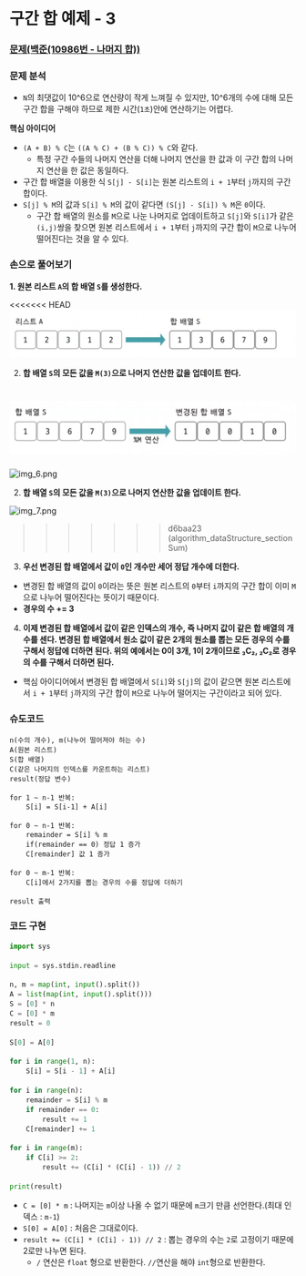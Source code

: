 # 구간 합 예제 - 3

### [문제(백준(10986번 - 나머지 합))](https://www.acmicpc.net/problem/10986)

### 문제 분석
- `N`의 최댓값이 10^6으로 연산량이 작게 느껴질 수 있지만, 10^6개의 수에 대해 모든 구간 합을 구해야 하므로 제한 시간(`1초`)안에 연산하기는 어렵다.

**핵심 아이디어**
- `(A + B) % C`는 `((A % C) + (B % C)) % C`와 같다.
  - 특정 구간 수들의 나머지 연산을 더해 나머지 연산을 한 값과 이 구간 합의 나머지 연산을 한 값은 동일하다.
- 구간 합 배열을 이용한 식 `S[j] - S[i]`는 원본 리스트의 `i + 1`부터 `j`까지의 구간 합이다.
- `S[j] % M`의 값과 `S[i] % M`의 값이 같다면 `(S[j] - S[i]) % M`은 `0`이다.
  - 구간 합 배열의 원소를 `M`으로 나눈 나머지로 업데이트하고 `S[j]`와 `S[i]`가 같은 `(i,j)`쌍을 찾으면 원본 리스트에서 `i + 1`부터 `j`까지의 
    구간 합이 `M`으로 나누어 떨어진다는 것을 알 수 있다.

### 손으로 풀어보기
**1. 원본 리스트 `A`의 합 배열 `S`를 생성한다.**

<<<<<<< HEAD
![img_6.png](image/img_6.png)

2. **합 배열 `S`의 모든 값을 `M(3)`으로 나머지 연산한 값을 업데이트 한다.**

![img_7.png](image/img_7.png)
=======
![img_6.png](img_6.png)

2. **합 배열 `S`의 모든 값을 `M(3)`으로 나머지 연산한 값을 업데이트 한다.**

![img_7.png](img_7.png)
>>>>>>> d6baa23 (algorithm_dataStructure_sectionSum)

3. **우선 변경된 합 배열에서 값이 `0`인 개수만 세어 정답 개수에 더한다.**
- 변경된 합 배열의 값이 `0`이라는 뜻은 원본 리스트의 `0`부터 `i`까지의 구간 합이 이미 `M`으로 나누어 떨어진다는 뜻이기 때문이다.
- **경우의 수 += 3**

4. **이제 변경된 합 배열에서 값이 같은 인덱스의 개수, 즉 나머지 값이 같은 합 배열의 개수를 센다. 변경된 합 배열에서 원소 값이 같은 **2개의 원소**를 뽑는 모든 경우의
    수를 구해서 정답에 더하면 된다. 위의 예에서는 0이 3개, 1이 2개이므로 ₃C₂, ₂C₂로 경우의 수를 구해서 더하면 된다.**
- 핵심 아이디어에서 변경된 합 배열에서 `S[i]`와 `S[j]`의 값이 같으면 원본 리스트에서 `i + 1`부터 `j`까지의 구간 합이 `M`으로 나누어 떨어지는 구간이라고 되어 있다.

### 슈도코드
```text
n(수의 개수), m(나누어 떨어져야 하는 수)
A(원본 리스트)
S(합 배열)
C(같은 나머지의 인덱스를 카운트하는 리스트)
result(정답 변수)

for 1 ~ n-1 반복:
    S[i] = S[i-1] + A[i]

for 0 ~ n-1 반복:
    remainder = S[i] % m
    if(remainder == 0) 정답 1 증가
    C[remainder] 값 1 증가

for 0 ~ m-1 반복:
    C[i]에서 2가지를 뽑는 경우의 수를 정답에 더하기
    
result 출력
```

### 코드 구현
```python
import sys

input = sys.stdin.readline

n, m = map(int, input().split())
A = list(map(int, input().split()))
S = [0] * n
C = [0] * m
result = 0

S[0] = A[0]

for i in range(1, n):
    S[i] = S[i - 1] + A[i]

for i in range(n):
    remainder = S[i] % m
    if remainder == 0:
        result += 1
    C[remainder] += 1

for i in range(m):
    if C[i] >= 2:
        result += (C[i] * (C[i] - 1)) // 2

print(result)
```
- `C = [0] * m` : 나머지는 `m`이상 나올 수 없기 때문에 `m`크기 만큼 선언한다.(최대 인덱스 : `m-1`)
- `S[0] = A[0]` : 처음은 그대로이다.
- `result += (C[i] * (C[i] - 1)) // 2` : 뽑는 경우의 수는 `2`로 고정이기 때문에 2로만 나누면 된다.
  - `/` 연산은 `float` 형으로 반환한다. `//`연산을 해야 `int`형으로 반환한다.